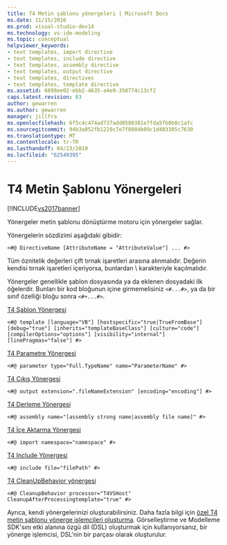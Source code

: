 ```yaml
---
title: T4 Metin şablonu yönergeleri | Microsoft Docs
ms.date: 11/15/2016
ms.prod: visual-studio-dev14
ms.technology: vs-ide-modeling
ms.topic: conceptual
helpviewer_keywords:
- text templates, import directive
- text templates, include directive
- text templates, assembly directive
- text templates, output directive
- text templates, directives
- text templates, template directive
ms.assetid: 6898ee02-ebb2-4635-a4e9-350774c13cf2
caps.latest.revision: 83
author: gewarren
ms.author: gewarren
manager: jillfra
ms.openlocfilehash: 6f5c4c474ad737add8580381e7fda5fb0b0c1afc
ms.sourcegitcommit: 94b3a052fb1229c7e7f8804b09c1d403385c7630
ms.translationtype: MT
ms.contentlocale: tr-TR
ms.lasthandoff: 04/23/2019
ms.locfileid: "62549395"
---
```

# <a name="t4-text-template-directives"></a>T4 Metin Şablonu Yönergeleri
[!INCLUDE[vs2017banner](../includes/vs2017banner.md)]

Yönergeler metin şablonu dönüştürme motoru için yönergeler sağlar.  
  
 Yönergelerin sözdizimi aşağıdaki gibidir:  
  
```  
<#@ DirectiveName [AttributeName = "AttributeValue"] ... #>  
```  
  
 Tüm öznitelik değerleri çift tırnak işaretleri arasına alınmalıdır. Değerin kendisi tırnak işaretleri içeriyorsa, bunlardan \ karakteriyle kaçılmalıdır.  
  
 Yönergeler genellikle şablon dosyasında ya da eklenen dosyadaki ilk öğelerdir. Bunları bir kod bloğunun içine girmemelisiniz `<#...#>`, ya da bir sınıf özelliği bloğu sonra `<#+...#>`.  
  
 [T4 Şablon Yönergesi](../modeling/t4-template-directive.md)  

```  
<#@ template [language="VB"] [hostspecific="true|TrueFromBase"] [debug="true"] [inherits="templateBaseClass"] [culture="code"] [compilerOptions="options"] [visibility="internal"] [linePragmas="false"] #>  
```  
  
 [T4 Parametre Yönergesi](../modeling/t4-parameter-directive.md)  

```  
<#@ parameter type="Full.TypeName" name="ParameterName" #>  
```  
  
 [T4 Çıkış Yönergesi](../modeling/t4-output-directive.md)  

```  
<#@ output extension=".fileNameExtension" [encoding="encoding"] #>  
```  
  
 [T4 Derleme Yönergesi](../modeling/t4-assembly-directive.md)  

```  
<#@ assembly name="[assembly strong name|assembly file name]" #>  
```  
  
 [T4 İçe Aktarma Yönergesi](../modeling/t4-import-directive.md)  

```  
<#@ import namespace="namespace" #>  
```  
  
 [T4 Include Yönergesi](../modeling/t4-include-directive.md)  

```  
<#@ include file="filePath" #>  
```  
  
 [T4 CleanUpBehavior yönergesi](../modeling/t4-cleanupbehavior-directive.md)  

```  
<#@ CleanupBehavior processor="T4VSHost" CleanupAfterProcessingtemplate="true" #>  
```  
  
 Ayrıca, kendi yönergelerinizi oluşturabilirsiniz. Daha fazla bilgi için [özel T4 metin şablonu yönerge işlemcileri oluşturma](../modeling/creating-custom-t4-text-template-directive-processors.md). Görselleştirme ve Modelleme SDK'sını etki alanına özgü dil (DSL) oluşturmak için kullanıyorsanız, bir yönerge işlemcisi, DSL'nin bir parçası olarak oluşturulur.
